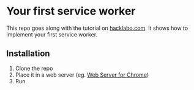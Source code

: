# Your first service worker

This repo goes along with the tutorial on [hacklabo.com](https://www.hacklabo.com/your-first-service-worker). It shows how to implement your first service worker.

## Installation

1. Clone the repo 
2. Place it in a web server (eg. [Web Server for Chrome](https://chrome.google.com/webstore/detail/web-server-for-chrome/ofhbbkphhbklhfoeikjpcbhemlocgigb))
3. Run

